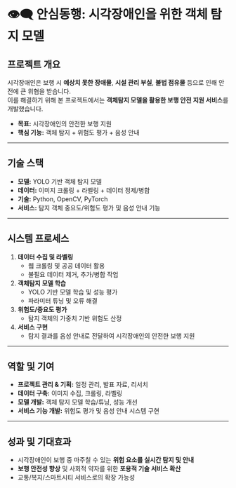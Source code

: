 # 👁‍🗨 안심동행: 시각장애인을 위한 객체 탐지 모델

##  프로젝트 개요
시각장애인은 보행 시 **예상치 못한 장애물**, **시설 관리 부실**, **불법 점유물** 등으로 인해 안전에 큰 위협을 받습니다.  
이를 해결하기 위해 본 프로젝트에서는 **객체탐지 모델을 활용한 보행 안전 지원 서비스**를 개발했습니다.  

- **목표:** 시각장애인의 안전한 보행 지원  
- **핵심 기능:** 객체 탐지 + 위험도 평가 + 음성 안내  

---

##  기술 스택
- **모델:** YOLO 기반 객체 탐지 모델  
- **데이터:** 이미지 크롤링 + 라벨링 + 데이터 정제/병합  
- **기술:** Python, OpenCV, PyTorch  
- **서비스:** 탐지 객체 중요도/위험도 평가 및 음성 안내 기능  

---

##  시스템 프로세스
1. **데이터 수집 및 라벨링**
   - 웹 크롤링 및 공공 데이터 활용
   - 불필요 데이터 제거, 추가/병합 작업
2. **객체탐지 모델 학습**
   - YOLO 기반 모델 학습 및 성능 평가
   - 파라미터 튜닝 및 오류 해결
3. **위험도/중요도 평가**
   - 탐지 객체의 가중치 기반 위험도 산정
4. **서비스 구현**
   - 탐지 결과를 음성 안내로 전달하여 시각장애인의 안전한 보행 지원  

---

##  역할 및 기여
- **프로젝트 관리 & 기획:** 일정 관리, 발표 자료, 리서치
- **데이터 구축:** 이미지 수집, 크롤링, 라벨링
- **모델 개발:** 객체 탐지 모델 학습/튜닝, 성능 개선
- **서비스 기능 개발:** 위험도 평가 및 음성 안내 시스템 구현  

---

##  성과 및 기대효과
- 시각장애인이 보행 중 마주칠 수 있는 **위험 요소를 실시간 탐지 및 안내**  
- **보행 안전성 향상** 및 사회적 약자를 위한 **포용적 기술 서비스 확산**  
- 교통/복지/스마트시티 서비스로의 확장 가능성  

